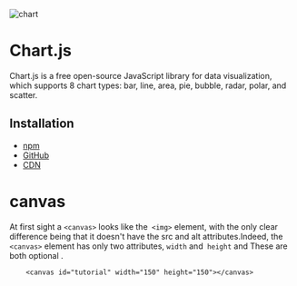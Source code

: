 ![chart](https://www.chartjs.org/img/chartjs-logo.svg)

# Chart.js
Chart.js is a free open-source JavaScript library for data visualization, which supports 8 chart types: bar, line, area, pie, bubble, radar, polar, and scatter.

## Installation
* [npm](https://npmjs.com/package/chart.js)
* [GitHub](https://github.com/chartjs/Chart.js/releases/latest)
* [CDN](https://www.jsdelivr.com/package/npm/chart.js)

# canvas
At first sight a `<canvas>` looks like the` <img>` element, with the only clear difference being that it doesn't have the src and alt attributes.Indeed, the `<canvas>` element has only two attributes, `width` and` height` and These are both optional .
``` 
    <canvas id="tutorial" width="150" height="150"></canvas> 
```

